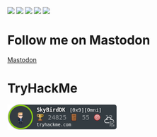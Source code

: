 ![](https://github-profile-summary-cards.vercel.app/api/cards/profile-details?username=RelativeSure&theme=nord_dark)
![](https://github-profile-summary-cards.vercel.app/api/cards/repos-per-language?username=RelativeSure&theme=nord_dark)
![](https://github-profile-summary-cards.vercel.app/api/cards/most-commit-language?username=RelativeSure&theme=nord_dark)
![](https://github-profile-summary-cards.vercel.app/api/cards/stats?username=RelativeSure&theme=nord_dark)
![](https://github-profile-summary-cards.vercel.app/api/cards/productive-time?username=RelativeSure&theme=nord_dark)

# Follow me on Mastodon
<a rel="me" href="https://infosec.exchange/@relativesure">Mastodon</a>

# TryHackMe
![tryhackme stats](https://raw.githubusercontent.com/RelativeSure/RelativeSure/master/assets/thm_propic.png)
